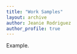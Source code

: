 ```yaml
---
title: "Work Samples"
layout: archive
author: Jeanie Rodriguez
author_profile: true
---
```


Example.